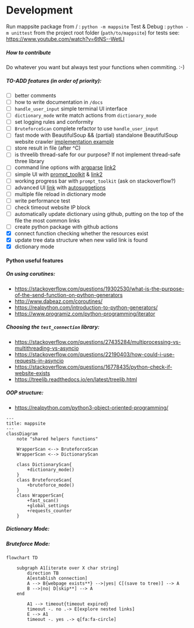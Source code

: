 
# Development 
Run mappsite package from / : `python -m mappsite`
Test & Debug : `python -m unittest` from the project root folder (`path/to/mappsite`)
for tests see: https://www.youtube.com/watch?v=6tNS--WetLI


##### How to contribute
Do whatever you want but always test your functions when commiting. :-)


##### TO-ADD features (in order of priority):
- [ ] better comments
- [ ] how to write documentation in `/docs`
- [ ] `handle_user_input` simple terminal UI interface
- [ ] `dictionary_mode` write match actions from `dictionary_mode`
- [ ] set logging rules and conformity
- [ ] `BruteforceScan` complete refactor to use `handle_user_input`
- [ ] fast mode with BeautifulSoup && (partial) standalone BeautifulSoup website crawler [implementation example](https://morioh.com/p/f346243ef56e)
- [ ] store result in file (after ^C)
- [ ] is threelib thread-safe for our purpose? If not implement thread-safe three library
- [ ] command line options with [argparse](https://realpython.com/command-line-interfaces-python-argparse/) [link2](https://towardsdatascience.com/a-simple-guide-to-command-line-arguments-with-argparse-6824c30ab1c3)
- [ ] simple UI with [prompt_toolkit](https://python-prompt-toolkit.readthedocs.io/en/stable/pages/asking_for_input.html) & [link2](https://github.com/pavdmyt/yaspin?tab=readme-ov-file)
- [ ] working progress bar with `prompt_toolkit` (ask on stackoverflow?)
- [ ] advanced UI [link](https://opensource.com/article/17/5/4-practical-python-libraries) with [autosuggetions](https://python-prompt-toolkit.readthedocs.io/en/stable/pages/tutorials/repl.html)
- [ ] multiple file reload in dictionary mode
- [ ] write performance test
- [ ] check timeout website IP block
- [ ] automatically update dictionary using github, putting on the top of the file the most common links
- [ ] create python package with github actions
- [x] connect function checking whether the resources exist
- [x] update tree data structure when new valid link is found
- [x] dictionary mode

#### Python useful features
##### On using corutines:
* https://stackoverflow.com/questions/19302530/what-is-the-purpose-of-the-send-function-on-python-generators
* http://www.dabeaz.com/coroutines/
* https://realpython.com/introduction-to-python-generators/
* https://www.programiz.com/python-programming/iterator

##### Choosing the `test_connection` library:
* https://stackoverflow.com/questions/27435284/multiprocessing-vs-multithreading-vs-asyncio
* https://stackoverflow.com/questions/22190403/how-could-i-use-requests-in-asyncio
* https://stackoverflow.com/questions/16778435/python-check-if-website-exists
* https://treelib.readthedocs.io/en/latest/treelib.html

##### OOP structure:
* https://realpython.com/python3-object-oriented-programming/
```mermaid
---
title: mappsite
---
classDiagram
    note "shared helpers functions"

    WrapperScan <--> BruteforceScan
    WrapperScan <--> DictionaryScan

    class DictionaryScan{
        +dictionary_mode()
    }
    class BruteforceScan{
        +bruteforce_mode()
    }
    class WrapperScan{
        +fast_scan()
        +global_settings
        +requests_counter
    }
```


##### Dictionary Mode:



##### Bruteforce Mode:
```mermaid
flowchart TD

    subgraph A1[iterate over X char string]
        direction TB
        A[establish connection]
      	A --> B{webpage exists**} -->|yes| C[(save to tree)] --> A
      	B -->|no| D[skip**] --> A
    end

        A1 --> timeout{timeout expired}
        timeout -. no .-> E[explore nested links]
        E --> A1
        timeout -. yes .-> q[fa:fa-circle]
```


